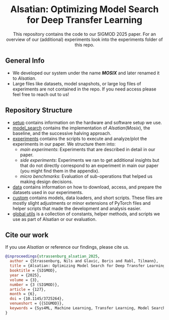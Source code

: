 <h1 align="center">Alsatian: Optimizing Model Search for Deep Transfer Learning</h1>
<p align="center">This repository contains the code to our SIGMOD 2025 paper.
  For an overview of our (additional) experiments look into the experiments folder of this repo.<p/>

## General Info

- We developed our system under the name **_MOSIX_** and later renamed it to _Alsatian_.
- Large files like datasets, model snapshots, or large log files of experiments are not contained in the repo. If you
  need access please feel free to reach out to us!

## Repository Structure

- [setup](setup) contains information on the hardware and software setup we use.
- [model_search](model_search) contains the implementation of _Alsatian_(_Mosix_), the baseline, and the successive
  halving approach.
- [experiments](experiments) contains the scripts to execute and analyze/plot the experiments in our paper. We structure
  them into:
    - _main experiments_: Experiments that are described in detail in our paper.
    - _side experiments_: Experiments we ran to get additional insights but that do not directly correspond
      to an experiment in main our paper (you might find them in the appendix).
    - _micro benchmarks_: Evaluation of sub-operations that helped us making design decisions.
- [data](data) contains information on how to download, access, and prepare the datasets used in our experiments.
- [custom](custom) contains models, data loaders, and short scripts. These files are mostly slight adjustments
  or minor extensions of PyTorch files and helper scripts that made the development and analysis easier.
- [global utils](global_utils) is a collection of constants, helper methods, and scripts we use as part of Alsatian or our
  evaluation.

## Cite our work

If you use _Alsatian_ or reference our findings, please cite us.
 
```bibtex
@inproceedings{strassenburg_alsatian_2025,
  author = {Strassenburg, Nils and Glavic, Boris and Rabl, Tilmann},
  title = {Alsatian: Optimizing Model Search for Deep Transfer Learning},
  booktitle = {SIGMOD},
  year = {2025},
  volume = {3},
  number = {3 (SIGMOD)},
  article = {127},
  month = {6},
  doi = {10.1145/3725264},
  venueshort = {{SIGMOD}},
  keywords = {Sys4ML, Machine Learning, Transfer Learning, Model Search}
}
```

